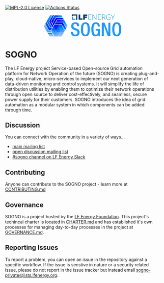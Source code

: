 [![MPL-2.0 License](https://img.shields.io/badge/license-MPL_2.0-blue.svg)](https://www.mozilla.org/en-US/MPL/2.0/)
[![Actions Status](https://github.com/sogno-platform/tsc/actions/workflows/repolinter.yml/badge.svg)](https://github.com/sogno-platform/tsc/actions)

<p align="center">
<img src="https://raw.githubusercontent.com/lf-energy/artwork/main/projects/sogno/horizontal/color/sogno-horizontal-color.svg?sanitize=true" alt="SOGNO Logo" width="50%"/>
</p>

# SOGNO

The LF Energy project Service-based Open-source Grid automation platform for Network Operation of the future (SOGNO) is creating plug-and-play, cloud-native, micro-services to implement our next generation of data-driven monitoring and control systems. It will simplify the life of distribution utilities by enabling them to optimize their network operations through open source to deliver cost-effectively, and seamless, secure power supply for their customers. SOGNO introduces the idea of grid automation as a modular system in which components can be added through time.

## Discussion

You can connect with the community in a variety of ways...

- [main mailing list](https://lists.lfenergy.org/g/sogno-tsc)
- [open discussion mailing list](https://lists.lfenergy.org/g/sogno-discussion)
- [#sogno channel on LF Energy Slack](https://slack.lfenergy.org)

## Contributing
Anyone can contribute to the SOGNO project - learn more at [CONTRIBUTING.md](CONTRIBUTING.md)

## Governance
SOGNO is a project hosted by the [LF Energy Foundation](https://lfenergy.org). This project's techincal charter is located in [CHARTER.md](tsc/CHARTER.md) and has established it's own processes for managing day-to-day processes in the project at [GOVERNANCE.md](GOVERNANCE.md).

## Reporting Issues
To report a problem, you can open an issue in the repository against a specific workflow. If the issue is senstive in nature or a security related issue, please do not report in the issue tracker but instead email sogno-private@lists.lfenergy.org.
